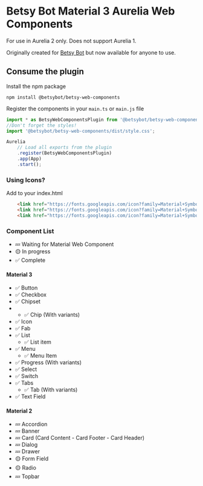 # Betsy Bot Material 3 Aurelia Web Components
For use in Aurelia 2 only. Does not support Aurelia 1.

Originally created for [Betsy Bot](https://betsybot.xyz/) but now available for anyone to use.
## Consume the plugin

Install the npm package

    npm install @betsybot/betsy-web-components

Register the components in your `main.ts` or `main.js` file
```js
import * as BetsyWebComponentsPlugin from '@betsybot/betsy-web-components';
//Don't forget the styles!
import '@betsybot/betsy-web-components/dist/style.css';

Aurelia
    // Load all exports from the plugin
    .register(BetsyWebComponentsPlugin)
    .app(App)
    .start();
```

### Using Icons?
Add to your index.html
```html
    <link href="https://fonts.googleapis.com/icon?family=Material+Symbols+Outlined" rel="stylesheet">
    <link href="https://fonts.googleapis.com/icon?family=Material+Symbols+Rounded" rel="stylesheet">
    <link href="https://fonts.googleapis.com/icon?family=Material+Symbols+Sharp" rel="stylesheet">
```


### Component List

*   💤 Waiting for Material Web Component
*   🟡 In progress
*   ✅ Complete

#### Material 3
* ✅ Button
* ✅ Checkbox
* ✅ Chipset
* * ✅ Chip (With variants)
* ✅ Icon
* ✅ Fab
* ✅ List
  * ✅ List item
* ✅ Menu
  * ✅ Menu Item
* ✅ Progress (With variants)
* ✅ Select
* ✅ Switch
* ✅ Tabs
  * ✅ Tab (With variants)
* ✅ Text Field

#### Material 2
* 💤 Accordion
* 💤 Banner
* 💤 Card (Card Content - Card Footer - Card Header)
* 💤 Dialog
* 💤 Drawer
* 🟡 Form Field
* 🟡 Radio
* 💤 Topbar
